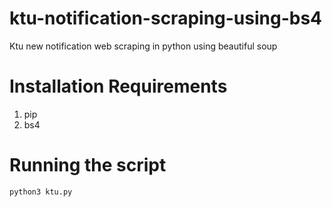 # ktu-notification-scraping-using-bs4
Ktu new notification web scraping in python using beautiful soup

# Installation Requirements
1. pip
2. bs4

# Running the script
  `python3 ktu.py`
